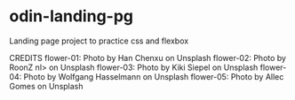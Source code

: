 # odin-landing-pg
Landing page project to practice css and flexbox

CREDITS
flower-01: Photo by Han Chenxu on Unsplash
flower-02: Photo by RoonZ nl> on Unsplash
flower-03: Photo by Kiki Siepel on Unsplash
flower-04: Photo by Wolfgang Hasselmann on Unsplash
flower-05: Photo by Allec Gomes on Unsplash
  